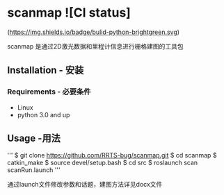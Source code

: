 # scanmap ![CI status]
(https://img.shields.io/badge/bulid-python-brightgreen.svg)

scanmap 是通过2D激光数据和里程计信息进行栅格建图的工具包

## Installation - 安装

### Requirements - 必要条件

* Linux
* python 3.0 and up

## Usage -用法

'''
$ git clone https://github.com/RRTS-bug/scanmap.git
$ cd scanmap
$ catkin_make
$ source devel/setup.bash
$ cd src
$ roslaunch scan scanRun.launch
'''

通过launch文件修改参数和话题，建图方法详见docx文件
